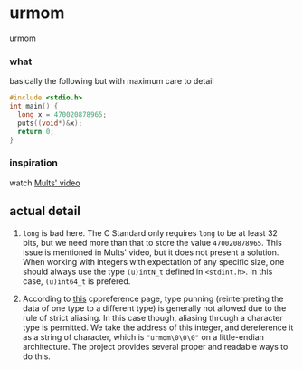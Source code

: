 # urmom

urmom

### what

basically the following but with maximum care to detail
```c
#include <stdio.h>
int main() {
  long x = 470020878965;
  puts((void*)&x);
  return 0;
}
```

### inspiration
watch [Mults' video](https://youtu.be/sm_ecfMeTno?si=CIav1egVEsVJl1LJ)

## actual detail
1. `long` is bad here. The C Standard only requires `long` to be at least 32 bits, but we need more than that to store the value `470020878965`. This issue is mentioned in Mults' video, but it does not present a solution. When working with integers with expectation of any specific size, one should always use the type `(u)intN_t` defined in `<stdint.h>`. In this case, `(u)int64_t` is prefered.

2. According to [this](https://en.cppreference.com/w/c/language/object.html) cppreference page, type punning (reinterpreting the data of one type to a different type) is generally not allowed due to the rule of strict aliasing. In this case though, aliasing through a character type is permitted. We take the address of this integer, and dereference it as a string of character, which is `"urmom\0\0\0"` on a little-endian architecture. The project provides several proper and readable ways to do this.
